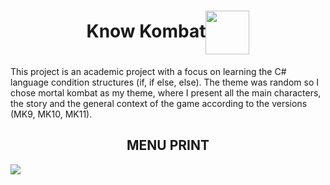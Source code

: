 <h1 align=center>Know Kombat<img src="https://user-images.githubusercontent.com/92957629/185811572-1afea453-8e3c-4d03-939e-03a5e030203c.png" align=center width=70px></h1>

<p>This project is an academic project with a focus on learning the C# language condition structures (if, if else, else). The theme was random so I chose mortal kombat as my theme, where I present all the main characters, the story and the general context of the game according to the versions (MK9, MK10, MK11).</p>

<h2 align=center>MENU PRINT</h2>
<img src="https://user-images.githubusercontent.com/92957629/185812479-d549d892-821d-4232-980c-335068a80dd9.PNG" align=center>
